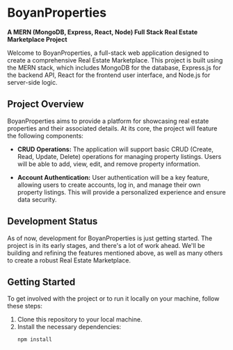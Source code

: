 # BoyanProperties

**A MERN (MongoDB, Express, React, Node) Full Stack Real Estate Marketplace Project**

Welcome to BoyanProperties, a full-stack web application designed to create a comprehensive Real Estate Marketplace. This project is built using the MERN stack, which includes MongoDB for the database, Express.js for the backend API, React for the frontend user interface, and Node.js for server-side logic.

## Project Overview

BoyanProperties aims to provide a platform for showcasing real estate properties and their associated details. At its core, the project will feature the following components:

- **CRUD Operations:** The application will support basic CRUD (Create, Read, Update, Delete) operations for managing property listings. Users will be able to add, view, edit, and remove property information.

- **Account Authentication:** User authentication will be a key feature, allowing users to create accounts, log in, and manage their own property listings. This will provide a personalized experience and ensure data security.

## Development Status

As of now, development for BoyanProperties is just getting started. The project is in its early stages, and there's a lot of work ahead. We'll be building and refining the features mentioned above, as well as many others to create a robust Real Estate Marketplace.

## Getting Started

To get involved with the project or to run it locally on your machine, follow these steps:

1. Clone this repository to your local machine.
2. Install the necessary dependencies:
   ```bash
   npm install
